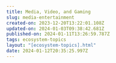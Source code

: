 ```yaml
---
title: Media, Video, and Gaming
slug: media-entertainment
created-on: 2023-12-20T13:22:01.108Z
updated-on: 2024-01-03T09:38:42.681Z
published-on: 2024-01-11T13:26:59.787Z
tags: ecosystem-topics
layout: "[ecosystem-topics].html"
date: 2024-01-12T20:35:25.997Z
---
```

